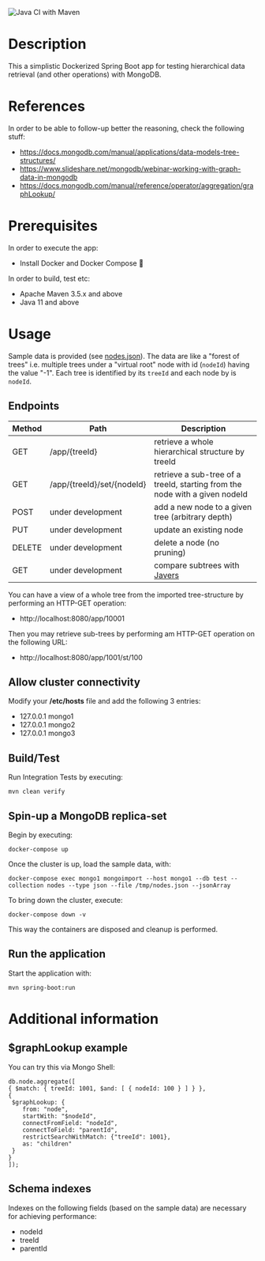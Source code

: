 ![Java CI with Maven](https://github.com/kmandalas/spring-mongodb-graphlookup/workflows/Java%20CI%20with%20Maven/badge.svg)

# Description
This a simplistic Dockerized Spring Boot app for testing hierarchical data retrieval (and other operations) with MongoDB.

# References
In order to be able to follow-up better the reasoning, check the following stuff:
- https://docs.mongodb.com/manual/applications/data-models-tree-structures/
- https://www.slideshare.net/mongodb/webinar-working-with-graph-data-in-mongodb
- https://docs.mongodb.com/manual/reference/operator/aggregation/graphLookup/

# Prerequisites
In order to execute the app:
- Install Docker and Docker Compose :whale:

In order to build, test etc:
- Apache Maven 3.5.x and above
- Java 11 and above

# Usage
Sample data is provided (see [nodes.json](https://github.com/kmandalas/spring-mongodb-graphlookup/blob/master/mongo-init/data-import/nodes.json)).
The data are like a "forest of trees" i.e. multiple trees under a "virtual root" node with id (`nodeId`) having the value "-1".
Each tree is identified by its `treeId` and each node by is `nodeId`.

## Endpoints 

Method	| Path	| Description
------------- | ------------------------- | ------------- |
GET	| /app/{treeId}	| retrieve a whole hierarchical structure by treeId
GET	| /app/{treeId}/set/{nodeId}	| retrieve a sub-tree of a treeId, starting from the node with a given nodeId
POST | under development | add a new node to a given tree (arbitrary depth)
PUT | under development | update an existing node
DELETE | under development | delete a node (no pruning)
GET | under development | compare subtrees with [Javers](https://javers.org/)

You can have a view of a whole tree from the imported tree-structure by performing an HTTP-GET operation:
- http://localhost:8080/app/10001

Then you may retrieve sub-trees by performing am HTTP-GET operation on the following URL:
- http://localhost:8080/app/1001/st/100


## Allow cluster connectivity
Modify your **/etc/hosts** file and add the following 3 entries:

- 127.0.0.1 mongo1
- 127.0.0.1 mongo2
- 127.0.0.1 mongo3

## Build/Test
Run Integration Tests by executing:
```    
mvn clean verify
```

## Spin-up a MongoDB replica-set
Begin by executing:
```
docker-compose up
```

Once the cluster is up, load the sample data, with:
```
docker-compose exec mongo1 mongoimport --host mongo1 --db test --collection nodes --type json --file /tmp/nodes.json --jsonArray
```

To bring down the cluster, execute:
```
docker-compose down -v
```
This way the containers are disposed and cleanup is performed.


## Run the application
Start the application with:
```
mvn spring-boot:run
```
   
# Additional information

## $graphLookup example
You can try this via Mongo Shell:
```
db.node.aggregate([ 
{ $match: { treeId: 1001, $and: [ { nodeId: 100 } ] } },
{
 $graphLookup: {
    from: "node",
    startWith: "$nodeId",
    connectFromField: "nodeId",
    connectToField: "parentId",
    restrictSearchWithMatch: {"treeId": 1001},
    as: "children"
 }
}
]);
```

## Schema indexes
Indexes on the following fields (based on the sample data) are necessary for achieving performance:
- nodeId
- treeId
- parentId

